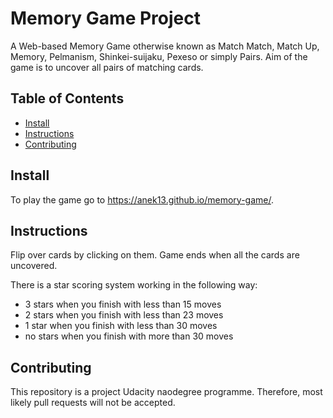 # Memory Game Project

A Web-based Memory Game otherwise known as Match Match, Match Up, Memory, Pelmanism, Shinkei-suijaku, Pexeso or simply Pairs. Aim of the game is to uncover all pairs of matching cards.

## Table of Contents

* [Install](#instructions)
* [Instructions](#instructions)
* [Contributing](#contributing)

## Install

To play the game go to https://anek13.github.io/memory-game/.

## Instructions

Flip over cards by clicking on them. Game ends when all the cards are uncovered.

There is a star scoring system working in the following way:
- 3 stars when you finish with less than 15 moves
- 2 stars when you finish with less than 23 moves
- 1 star when you finish with less than 30 moves
- no stars when you finish with more than 30 moves

## Contributing

This repository is a project Udacity naodegree programme. Therefore, most likely pull requests will not be accepted.
